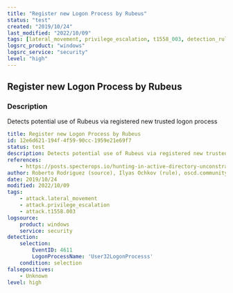 ```yaml
---
title: "Register new Logon Process by Rubeus"
status: "test"
created: "2019/10/24"
last_modified: "2022/10/09"
tags: [lateral_movement, privilege_escalation, t1558_003, detection_rule]
logsrc_product: "windows"
logsrc_service: "security"
level: "high"
---
```


## Register new Logon Process by Rubeus

### Description

Detects potential use of Rubeus via registered new trusted logon process

```yml
title: Register new Logon Process by Rubeus
id: 12e6d621-194f-4f59-90cc-1959e21e69f7
status: test
description: Detects potential use of Rubeus via registered new trusted logon process
references:
    - https://posts.specterops.io/hunting-in-active-directory-unconstrained-delegation-forests-trusts-71f2b33688e1
author: Roberto Rodriguez (source), Ilyas Ochkov (rule), oscd.community
date: 2019/10/24
modified: 2022/10/09
tags:
    - attack.lateral_movement
    - attack.privilege_escalation
    - attack.t1558.003
logsource:
    product: windows
    service: security
detection:
    selection:
        EventID: 4611
        LogonProcessName: 'User32LogonProcesss'
    condition: selection
falsepositives:
    - Unknown
level: high

```
